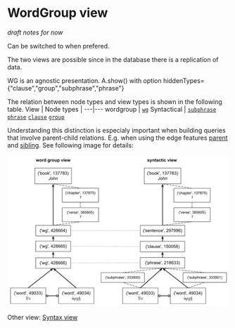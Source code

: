 # WordGroup view <a name="start"></a>

*draft notes for now* 

Can be switched to when prefered.

The two views are possible since in the database there is a replication of data.

WG is an agnostic presentation. 
A.show() with option hiddenTypes={"clause","group","subphrase","phrase"}

The relation between node types and view types is shown in the following table.
View | Node types | 
---|---
wordgroup | [`wg`](featuresbynodetype.md#wordgroup-nodes) 
Syntactical | [`subphrase`](featuresbynodetype.md#subphrase-nodes) [`phrase`](featuresbynodetype.md#phrase-nodes) [`clause`](featuresbynodetype.md#clause-nodes) [`group`](featuresbynodetype.md#group-nodes)

Understanding this distinction is especialy important when building queries that involve parent-child relations. E.g. when using the edge features [parent](parent.md#start) and [sibling](sibling.md#start). See following image for details:

<img src="images/wordgroup_syntactic_view.png" width="600">

Other view: [Syntax view](syntactic-view.md#start)
